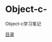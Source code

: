 # Object-c-
Object-c学习笔记 

[目录](https://github.com/huaqfantasy/Object-c-/blob/main/1-Hello_World.md) 
